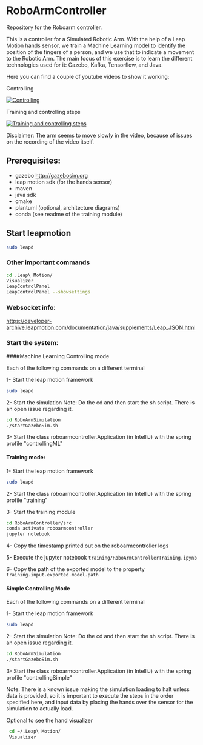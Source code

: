 # RoboArmController

Repository for the Roboarm controller. 

This is a controller for a Simulated Robotic Arm. With the help of a Leap Motion hands sensor, we train a Machine Learning model to identify the position of the fingers of a person, and we use that to indicate a movement to the Robotic Arm. The main focus of this exercise is to learn the different technologies used for it: Gazebo, Kafka, Tensorflow, and Java.

Here you can find a couple of youtube videos to show it working:

Controlling

[![Controlling](https://img.youtube.com/vi/hz7BYlV3m8k/0.jpg)](https://www.youtube.com/watch?v=hz7BYlV3m8k)

Training and controlling steps

[![Training and controlling steps](https://img.youtube.com/vi/deWE3Fv8uAE/0.jpg)](https://www.youtube.com/watch?v=deWE3Fv8uAE)

Disclaimer: The arm seems to move slowly in the video, because of issues on the recording of the video itself.


## Prerequisites:

- gazebo http://gazebosim.org
- leap motion sdk (for the hands sensor)
- maven
- java sdk
- cmake
- plantuml (optional, architecture diagrams)
- conda (see readme of the training module)


## Start leapmotion

```bash
sudo leapd
```

### Other important commands

```bash
cd .Leap\ Motion/
Visualizer
LeapControlPanel
LeapControlPanel --showsettings
```

### Websocket info:
https://developer-archive.leapmotion.com/documentation/java/supplements/Leap_JSON.html



### Start the system:

####Machine Learning Controlling mode

Each of the following commands on a different terminal 

1- Start the leap motion framework
```bash
sudo leapd
```
2- Start the simulation
Note: Do the cd and then start the sh script. There is an open issue regarding it.
```bash
cd RoboArmSimulation
./startGazeboSim.sh
```
3- Start the class roboarmcontroller.Application (in IntelliJ) with the spring profile "controllingML"



#### Training mode:

1- Start the leap motion framework
```bash
sudo leapd
```

2- Start the class roboarmcontroller.Application (in IntelliJ) with the spring profile "training"

3- Start the training module
```bash
cd RoboArmController/src
conda activate roboarmcontroller
jupyter notebook
```

4- Copy the timestamp printed out on the roboarmcontroller logs

5- Execute the jupyter notebook `training/RoboArmControllerTraining.ipynb`

6- Copy the path of the exported model to the property `training.input.exported.model.path` 

#### Simple Controlling Mode

Each of the following commands on a different terminal 

1- Start the leap motion framework
```bash
sudo leapd
```
2- Start the simulation
Note: Do the cd and then start the sh script. There is an open issue regarding it.
```bash
cd RoboArmSimulation
./startGazeboSim.sh
```
3- Start the class roboarmcontroller.Application (in IntelliJ) with the spring profile "controllingSimple"


Note: There is a known issue making the simulation loading to halt unless data is provided, 
so it is important to execute the steps in the order specified here, and input data by
 placing the hands over the sensor for the simulation to actually load. 


Optional to see the hand visualizer
```bash
 cd ~/.Leap\ Motion/
 Visualizer
```
